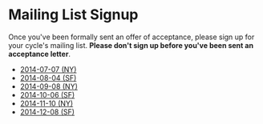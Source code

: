 # Mailing List Signup

Once you've been formally sent an offer of acceptance, please sign up
for your cycle's mailing list. **Please don't sign up before you've
been sent an acceptance letter**.

* [2014-07-07 (NY)][2014-07-07-ny]
* [2014-08-04 (SF)][2014-08-04-sf]
* [2014-09-08 (NY)][2014-09-08-ny]
* [2014-10-06 (SF)][2014-10-06-sf]
* [2014-11-10 (NY)][2014-11-10-ny]
* [2014-12-08 (SF)][2014-12-08-sf]

[2014-07-07-ny]: https://groups.google.com/forum/?hl=en#!forum/aa-2014-07-07-ny
[2014-08-04-sf]: https://groups.google.com/forum/?hl=en#!forum/aa-2014-08-04-sf
[2014-09-08-ny]: https://groups.google.com/forum/?hl=en#!forum/aa-2014-09-08-ny
[2014-10-06-sf]: https://groups.google.com/forum/?hl=en#!forum/aa-2014-10-06-sf
[2014-11-10-ny]: https://groups.google.com/forum/?hl=en#!forum/aa-2014-11-10-ny
[2014-12-08-sf]: https://groups.google.com/forum/?hl=en#!forum/aa-2014-12-08-sf
